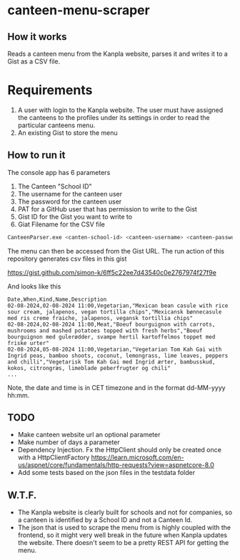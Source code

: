 # canteen-menu-scraper

## How it works
Reads a canteen menu from the Kanpla website, parses it and writes it to a Gist as a CSV file.

# Requirements
1. A user with login to the Kanpla website. The user must have assigned the canteens to the profiles under its settings in order to read the particular canteens menu.
2. An existing Gist to store the menu

## How to run it
The console app has 6 parameters

1. The Canteen "School ID"
1. The username for the canteen user
2. The password for the canteen user
3. PAT for a GitHub user that has permission to write to the Gist 
4. Gist ID for the Gist you want to write to
5. Giat Filename for the CSV file

```bash
CanteenParser.exe <canten-school-id> <canteen-username> <canteen-password> <github-pat> <gist-id> <gist-filename>
```

The menu can then be accessed from the Gist URL. The run action of this repository generates csv files in this gist

https://gist.github.com/simon-k/6ff5c22ee7d43540c0e2767974f27f9e

And looks like this

```csv
Date,When,Kind,Name,Description
02-08-2024,02-08-2024 11:00,Vegetarian,"Mexican bean casule with rice sour cream, jalapenos, vegan tortilla chips","Mexicansk bønnecasule med ris creme fraiche, jalapenos, vegansk tortillia chips"
02-08-2024,02-08-2024 11:00,Meat,"Boeuf bourguignon with carrots, mushrooms and mashed potatoes topped with fresh herbs","Boeuf bourguignon med gulerødder, svampe hertil kartoffelmos toppet med friske urter"
02-08-2024,05-08-2024 11:00,Vegetarian,"Vegetarian Tom Kah Gai with Ingrid peas, bamboo shoots, coconut, lemongrass, lime leaves, peppers and chilli","Vegetarisk Tom Kah Gai med Ingrid ærter, bambusskud, kokos, citrongræs, limeblade peberfrugter og chili"
...
```

Note, the date and time is in CET timezone and in the format dd-MM-yyyy hh:mm.

## TODO
* Make canteen website url an optional parameter
* Make number of days a parameter
* Dependency Injection. Fx the HttpClient should only be created once with a HttpClientFactory https://learn.microsoft.com/en-us/aspnet/core/fundamentals/http-requests?view=aspnetcore-8.0
* Add some tests based on the json files in the testdata folder

## W.T.F.
* The Kanpla website is clearly built for schools and not for companies, so a canteen is identified by a School ID and not a Canteen Id. 
* The json that is used to scrape the menu from is highly coupled with the frontend, so it might very well break in the future when Kanpla updates the website. There doesn't seem to be a pretty REST API for getting the menu.
